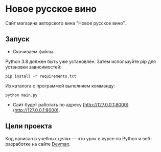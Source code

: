 # Новое русское вино

Сайт магазина авторского вина "Новое русское вино".

## Запуск

- Скачиваем файлы.

Python 3.8 должен быть уже установлен. Затем используйте pip для установки зависимостей:

```
pip install -r requirements.txt
```


Из каталога с программой выполняем комманду:

```
python main.py
```

- Сайт будет работать по адресу [http://127.0.0.1:8000](http://127.0.0.1:8000).

## Цели проекта

Код написан в учебных целях — это урок в курсе по Python и веб-разработке на сайте [Devman](https://dvmn.org).
